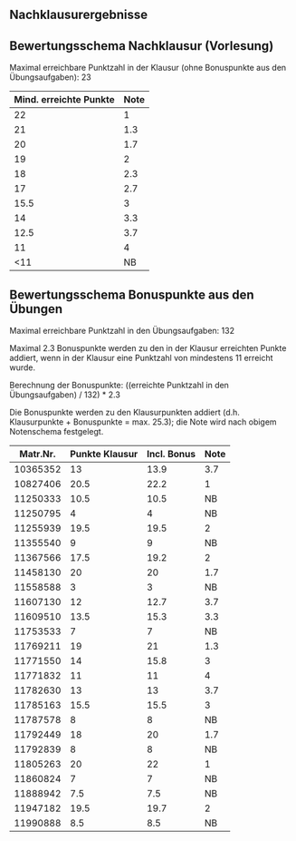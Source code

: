 ## Nachklausurergebnisse
## Bewertungsschema Nachklausur (Vorlesung)

Maximal erreichbare Punktzahl in der Klausur (ohne Bonuspunkte aus den Übungsaufgaben): 23

| Mind. erreichte Punkte | Note |
|---|---|
| 22 | 1 |
| 21 | 1.3 |
| 20 | 1.7 |
| 19 | 2 |
| 18 | 2.3 |
| 17 | 2.7 |
| 15.5 | 3 |
| 14 | 3.3 |
| 12.5 | 3.7 |
| 11 | 4 |
| <11 | NB |

## Bewertungsschema Bonuspunkte aus den Übungen

Maximal erreichbare Punktzahl in den Übungsaufgaben: 132

Maximal 2.3 Bonuspunkte werden zu den in der Klausur erreichten Punkte addiert, wenn in der Klausur eine Punktzahl von mindestens 11 
erreicht wurde.

Berechnung der Bonuspunkte: ((erreichte Punktzahl in den Übungsaufgaben) / 132) * 2.3

Die Bonuspunkte werden zu den Klausurpunkten addiert (d.h. Klausurpunkte + Bonuspunkte = max. 25.3); 
die Note wird nach obigem Notenschema festgelegt.

| Matr.Nr. | Punkte Klausur | Incl. Bonus | Note|
|---|---|---|---|
| 10365352 | 13 | 13.9 | 3.7 |
| 10827406 | 20.5 | 22.2 | 1 |
| 11250333 | 10.5 | 10.5 | NB |
| 11250795 | 4 | 4 | NB |
| 11255939 | 19.5 | 19.5 | 2 |
| 11355540 | 9 | 9 | NB |
| 11367566 | 17.5 | 19.2 | 2 |
| 11458130 | 20 | 20 | 1.7 |
| 11558588 | 3 | 3 | NB |
| 11607130 | 12 | 12.7 | 3.7 |
| 11609510 | 13.5 | 15.3 | 3.3 |
| 11753533 | 7 | 7 | NB |
| 11769211 | 19 | 21 | 1.3 |
| 11771550 | 14 | 15.8 | 3 |
| 11771832 | 11 | 11 | 4 |
| 11782630 | 13 | 13 | 3.7 |
| 11785163 | 15.5 | 15.5 | 3 |
| 11787578 | 8 | 8 | NB |
| 11792449 | 18 | 20 | 1.7 |
| 11792839 | 8 | 8 | NB |
| 11805263 | 20 | 22 | 1 |
| 11860824 | 7 | 7 | NB |
| 11888942 | 7.5 | 7.5 | NB |
| 11947182 | 19.5 | 19.7 | 2 |
| 11990888 | 8.5 | 8.5 | NB |
